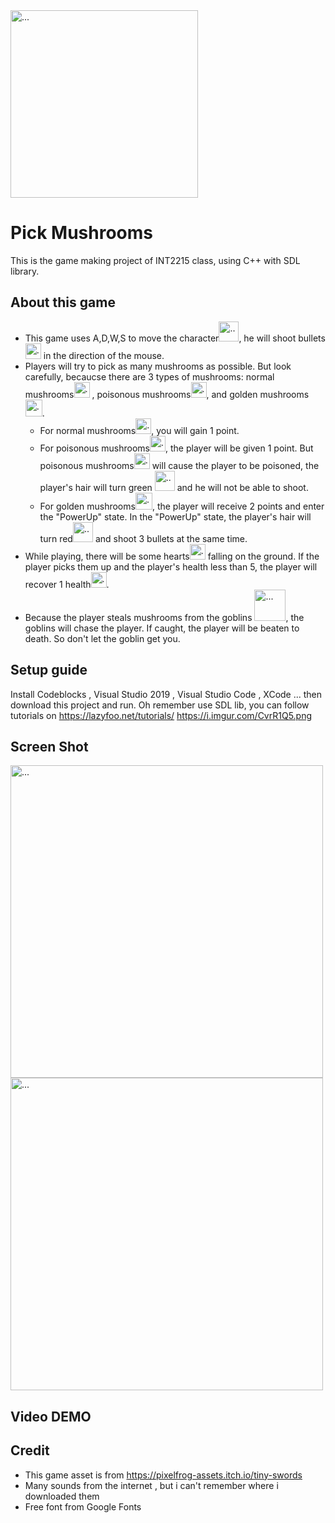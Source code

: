 <img src="https://i.imgur.com/ZEZf3dr.png" alt="..." width="300" />

# Pick Mushrooms
This is the game making project of INT2215 class, using C++ with SDL library.

## About this game
- This game uses A,D,W,S to move the character<img src="https://i.imgur.com/bti76l2.png" alt="..." width="32" />, he will shoot bullets<img src="https://i.imgur.com/kbTSmiS.png" alt="..." width="25" /> in the direction of the mouse.
- Players will try to pick as many mushrooms as possible. But look carefully, becaucse there are 3 types of mushrooms: normal mushrooms<img src="https://i.imgur.com/kQdtEgG.png" alt="..." width="25" /> , poisonous mushrooms<img src="https://i.imgur.com/xEW97MH.png" alt="..." width="25" />, and golden mushrooms <img src="https://i.imgur.com/uBnHnQU.png" alt="..." width="27" />. 
  -  For normal mushrooms<img src="https://i.imgur.com/kQdtEgG.png" alt="..." width="25" />, you will gain 1 point.
  -  For poisonous mushrooms<img src="https://i.imgur.com/xEW97MH.png" alt="..." width="25" />, the player will be given 1 point. But poisonous mushrooms<img src="https://i.imgur.com/xEW97MH.png" alt="..." width="25" /> will cause the player to be poisoned, the player's hair will turn green <img src="https://i.imgur.com/pJpB4EF.png" alt="..." width="32" /> and he will not be able to shoot. 
  -  For golden mushrooms<img src="https://i.imgur.com/uBnHnQU.png" alt="..." width="27" />, the player will receive 2 points and enter the "PowerUp" state. In the "PowerUp" state, the player's hair will turn red<img src="https://i.imgur.com/7FHYLKE.png" alt="..." width="32" /> and shoot 3 bullets at the same time.
- While playing, there will be some hearts<img src="https://i.imgur.com/zHFoYYB.png" alt="..." width="25" /> falling on the ground. If the player picks them up and the player's health less than 5, the player will recover 1 health<img src="https://i.imgur.com/zHFoYYB.png" alt="..." width="25" />.
- Because the player steals mushrooms from the goblins <img src="https://i.imgur.com/CvrR1Q5.png" alt="..." width="50" />, the goblins will chase the player. If caught, the player will be beaten to death. So don't let the goblin get you.
## Setup guide
Install Codeblocks , Visual Studio 2019 , Visual Studio Code , XCode ... then download this project and run.
Oh remember use SDL lib, you can  follow tutorials on https://lazyfoo.net/tutorials/
https://i.imgur.com/CvrR1Q5.png
## Screen Shot
<img src="https://i.imgur.com/gNWc3WT.png" alt="..." width="500" /> 
<img src="https://i.imgur.com/Y1Te40zl.png" alt="..." width="500" /> 

## Video DEMO


## Credit
- This game asset is from https://pixelfrog-assets.itch.io/tiny-swords
- Many sounds from the internet , but i can't remember where i downloaded them
- Free font from Google Fonts

